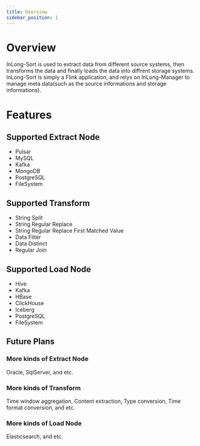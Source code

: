 ```yaml
---
title: Overview
sidebar_position: 1
---
```


# Overview
InLong-Sort is used to extract data from different source systems, then transforms the data and finally loads the data into diffrent storage systems.
InLong-Sort is simply a Flink application, and relys on InLong-Manager to manage meta data(such as the source informations and storage informations).

# Features

## Supported Extract Node
- Pulsar
- MySQL
- Kafka
- MongoDB
- PostgreSQL
- FileSystem

## Supported Transform 
- String Split
- String Regular Replace
- String Regular Replace First Matched Value
- Data Filter
- Data Distinct
- Regular Join

## Supported Load Node 
- Hive
- Kafka
- HBase
- ClickHouse
- Iceberg
- PostgreSQL
- FileSystem

## Future Plans
### More kinds of Extract Node
Oracle, SqlServer, and etc.

### More kinds of Transform
Time window aggregation, Content extraction, Type conversion, Time format conversion, and etc.

### More kinds of Load Node
Elasticsearch, and etc.
